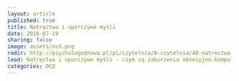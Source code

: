 ```yaml
---
layout: article
published: true
title: Natręctwa i uporczywe myśli
date: 2016-07-19
sharing: false
image: assets/ocd.png
redir: http://psychologodnowa.pl/pl/czytelnia/8-czytelnia/40-natrectwa-i-uporczywe-mysli
lead: Natręctwa i uporczywe myśli - czym są zaburzenia obsesyjno-kompulsyjne i jak je leczyć
categories: OCD
---
```

